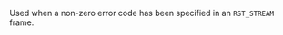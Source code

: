 
Used when a non-zero error code has been specified in an `RST_STREAM` frame.

<a id="ERR_HTTP2_STREAM_SELF_DEPENDENCY"></a>
